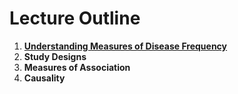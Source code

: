 # Lecture Outline

1. **[Understanding Measures of Disease Frequency](https://github.com/powerlim2/coursera/tree/master/Epidemiological_Study/Lecture/1_Measures_of_Disease_Frequency)**
2. **Study Designs**
3. **Measures of Association**
4. **Causality**

